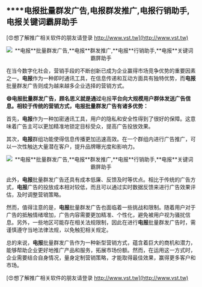 ## ****电报**批量群发广告,**电报**群发推广,**电报**行销助手,**电报**关键词霸屏助手**

[😍想了解推广相关软件的朋友请登录 http://www.vst.tw](http://www.vst.tw)

 <center><img src="https://vst.tw/MP4/tuiguang/png/8.png" alt="**电报**批量群发广告,**电报**群发推广,**电报**行销助手,**电报**关键词霸屏助手"></center>

在当今数字化社会，营销手段的不断创新已成为企业赢得市场竞争优势的重要因素之一。**电报**作为一种即时通讯工具，在信息传递和互动方面具有独特优势，而**电报**批量群发广告则成为越来越多企业选择的营销方式。

**😄**电报**批量群发广告，顾名思义就是通过**电报**平台向大规模用户群体发送广告信息。相较于传统的营销方式，**电报**批量群发广告有诸多优势：**

首先，**电报**作为一种加密通讯工具，用户的隐私和安全性得到了很好的保障。这意味着广告主可以更加精准地锁定目标受众，提高广告投放效果。

其次，**电报**群组功能使得信息传播更加迅速高效。在一个群组内进行广告推广，可以一次性触达大量潜在客户，提升品牌曝光度和影响力。

 <center><img src="https://vst.tw/MP4/tuiguang/png/4.png" alt="**电报**批量群发广告,**电报**群发推广,**电报**行销助手,**电报**关键词霸屏助手"></center>

此外，**电报**批量群发广告还具有成本低廉、反馈及时等优点。相比于传统的广告方式，**电报**广告的投放成本相对较低，而且可以通过实时数据反馈来进行广告效果评估，及时调整营销策略。

然而，值得注意的是，**电报**批量群发广告也面临着一些挑战和限制。随着用户对于广告的抵触情绪增加，广告内容需要更加精准、个性化，避免被用户视为骚扰信息。另外，一些地区可能存在相关法规限制，因此在进行**电报**批量群发广告时，需谨慎遵守当地法律法规，以免触犯相关规定。

总的来说，**电报**批量群发广告作为一种新型营销方式，蕴含着巨大的商机和潜力，能够帮助企业更好地推广产品和服务，拓展市场份额。然而，在运用这一方式时，企业需要结合自身情况，量身定制营销策略，才能取得最佳效果，赢得更多客户和市场。

[😍想了解推广相关软件的朋友请登录 http://www.vst.tw](http://www.vst.tw)



